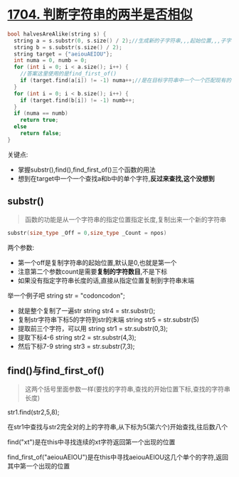 # [1704. 判断字符串的两半是否相似](https://leetcode.cn/problems/determine-if-string-halves-are-alike/)

```c++
bool halvesAreAlike(string s) {
  string a = s.substr(0, s.size() / 2);//生成新的子字符串,,,起始位置,,,子字符串长度
  string b = s.substr(s.size() / 2);
  string target = {"aeiouAEIOU"};
  int numa = 0, numb = 0;
  for (int i = 0; i < a.size(); i++) {
    //答案这里使用的是find_first_of()
    if (target.find(a[i]) != -1) numa++;//是在目标字符串中一个一个匹配现有的字符,反过来的
  }
  for (int i = 0; i < b.size(); i++) {
    if (target.find(b[i]) != -1) numb++;
  }
  if (numa == numb)
    return true;
  else
    return false;
}
```

关键点:
- 掌握substr(),find(),find_first_of()三个函数的用法
- 想到在target中一个一个查找a和b中的单个字符,**反过来查找,这个没想到**

## substr()

> 函数的功能是从一个字符串的指定位置指定长度,复制出来一个新的字符串

```c++
substr(size_type _Off = 0,size_type _Count = npos)
```
两个参数:
- 第一个off是复制字符串的起始位置,默认是0,也就是第一个
- 注意第二个参数count是需要**复制的字符数目**,不是下标
- 如果没有指定字符串长度的话,直接从指定位置复制到字符串末端


  
举一个例子吧
string str = "codoncodon";

- 就是整个复制了一遍str string str4 = str.substr();
- 复制str字符串下标5的字符到str的末端 string str5 = str.substr(5)
- 提取前三个字符，可以用 string str1 = str.substr(0,3); 
- 提取下标4-6 string str2 = str.substr(4,3); 
- 然后下标7-9 string str3 = str.substr(7,3);

## find()与find_first_of()

> 这两个括号里面参数一样(要找的字符串,查找的开始位置下标,查找的字符串长度)

str1.find(str2,5,8);

在str1中查找与str2完全对的上的字符串,从下标为5(第六个)开始查找,往后数八个


find("xt")是在this中寻找连续的xt字符返回第一个出现的位置

find_first_of("aeiouAEIOU")是在this中寻找aeiouAEIOU这几个单个的字符,返回其中第一个出现的位置

